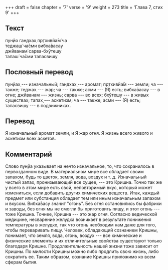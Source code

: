 +++
draft = false
chapter = '7'
verse = '9'
weight = 273
title = 'Глава 7, стих 9'
+++
## Текст

пун̣йо гандхах̣ пр̣тхивйа̄м̇ ча  
теджаш́ ча̄сми вибха̄васау  
джӣванам̇ сарва-бхӯтешу  
тапаш́ ча̄сми тапасвишу

## Пословный перевод

пун̣йах̣ --- изначальный; гандхах̣ --- аромат; пр̣тхивйа̄м --- земли; ча ---
также; теджах̣ --- жар; ча --- также; асми --- (Я) есть; вибха̄васау --- в
огне; джӣванам --- жизнь; сарва --- во всех; бхӯтешу --- в живых
существах; тапах̣ --- аскетизм; ча --- также; асми --- (Я) есть;
тапасвишу --- в подвижниках.

## Перевод

Я изначальный аромат земли, и Я жар огня. Я жизнь всего живого и
аскетизм всех аскетов.

## Комментарий

Слово пун̣йа указывает на нечто изначальное, то, что сохранилось в
первозданном виде. В материальном мире все обладает своим запахом, будь
то цветок, земля, вода, воздух и т. д. Изначальный чистый запах,
пронизывающий все сущее, --- это Кришна. Точно так же у всего в этом
мире есть свой, неповторимый вкус, который может измениться, если
добавить других химических веществ. Итак, каждый предмет или субстанция
обладает тем или иным изначальным запахом и вкусом. Вибха̄васу значит
"огонь". Без огня остановились бы фабрики и заводы, без огня мы не
смогли бы приготовить пищу, и этот огонь --- тоже Кришна. Точнее, Кришна
--- это жар огня. Согласно ведической медицине, несварение желудка
возникает в результате понижения температуры в желудке, так что огонь
необходим нам даже для того, чтобы переваривать пищу. Человек,
обладающий сознанием Кришны, понимает, что земля, вода, огонь, воздух
--- все химические и физические элементы и их отличительные свойства
существуют только благодаря Кришне. Продолжительность нашей жизни тоже
зависит от Кришны. По милости Кришны можно либо продлить свою жизнь,
либо сократить ее. Таким образом, сознание Кришны приложимо ко всем
сферам бытия.
